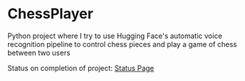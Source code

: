 # ChessPlayer
Python project where I try to use Hugging Face's automatic voice recognition pipeline to control chess pieces and play a game of chess between two users


Status on completion of project: [Status Page](https://github.com/Anavami-Isa/ChessPlayer/blob/main/Status.md)

